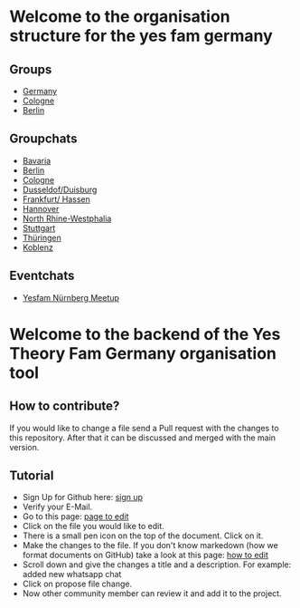 # Welcome to the organisation structure for the yes fam germany
## Groups
* [Germany](https://www.facebook.com/groups/YesTheoryFamGermany/)
* [Cologne](https://www.facebook.com/groups/447757289016396/)
* [Berlin](https://www.facebook.com/groups/818003705296981/)
## Groupchats
* [Bavaria](https://m.me/join/AbYKenjoOoL_w-Qh)
* [Berlin](https://m.me/join/AbY9rwHh-9qMfyCg)
* [Cologne](https://m.me/join/AbaE0x_QSQ8jl7v-)
* [Dusseldof/Duisburg](https://m.me/join/Abbv1Cc6jfW41z41?fbclid=IwAR30vQ8a1488qTs9qYfLQAI3W0ScLACPr7LE7sObOi3CNF7bV4lPUmub5og)
* [Frankfurt/ Hassen](https://www.messenger.com/mme_redirect/join/?group_hash=AbYaGGrQmGkWHDsj)
* [Hannover](https://m.me/join/AbZEedsqHQWRzS3Z)
* [North Rhine-Westphalia](https://www.messenger.com/mme_redirect/join/?group_hash=AbYuHzRU8BNzZhrx)
* [Stuttgart](https://m.me/join/AbYpZd14XdqPFVb4)
* [Thüringen](https://m.me/join/AbYhZarwRwOI8ecS)
* [Koblenz](https://chat.whatsapp.com/E47FkfH5CC05nS0U90fvWI)
## Eventchats
* [Yesfam Nürnberg Meetup](https://chat.whatsapp.com/EgeQaBqHR4DAOLy24G9Pw6)

# Welcome to the backend of the Yes Theory Fam Germany organisation tool
## How to contribute?
If you would like to change a file send a Pull request with the changes to this repository. After that it can be discussed and merged with the main version.
## Tutorial
* Sign Up for Github here: [sign up](https://github.com/join)
* Verify your E-Mail.
* Go to this page: [page to edit](https://github.com/Yes-Theory/yes-theory.github.io)
* Click on the file you would like to edit.
* There is a small pen icon on the top of the document. Click on it.
* Make the changes to the file. If you don't know markedown (how we format documents on GitHub) take a look at this page: [how to edit](https://help.github.com/en/github/writing-on-github/basic-writing-and-formatting-syntax)
* Scroll down and give the changes a title and a description. For example: added new whatsapp chat
* Click on propose file change.
* Now other community member can review it and add it to the project.
